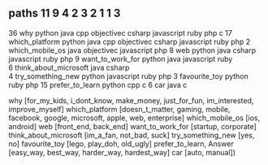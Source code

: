paths                         11       9     4      2         3         2         1    1    3  
-----                       
36  why                     python  java  cpp   objectivec  csharp  javascript  ruby  php   c
17  which_platform          python  java  cpp   objectivec  csharp  javascript  ruby  php
 2  which_mobile_os                 java        objectivec          javascript        php
 8  web                     python  java                    csharp  javascript  ruby  php 
 9  want_to_work_for        python  java                            javascript  ruby  
 6  think_about_microsoft           java                    csharp  
 4  try_something_new       python                                  javascript  ruby  php 
 3  favourite_toy           python                                              ruby  php
15  prefer_to_learn         python        cpp                                               c
 6  car                             java                                                    c



why                     [for_my_kids, i_dont_know, make_money, just_for_fun, im_interested, improve_myself]
which_platform          [doesn_t_matter, gaming, mobile, facebook, google, microsoft, apple, web, enterprise]
which_mobile_os         [ios, android]
web                     [front_end, back_end]
want_to_work_for        [startup, corporate]
think_about_microsoft   [im_a_fan, not_bad, suck]
try_something_new       [yes, no]
favourite_toy           [lego, play_doh, old_ugly]
prefer_to_learn, Answer [easy_way, best_way, harder_way, hardest_way]
car                     [auto, manual])
